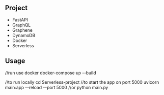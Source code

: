 ## Project
- FastAPI 
- GraphQL
- Graphene
- DynamoDB
- Docker
- Serverless

## Usage
//run use docker
docker-compose up --build

//to run locally
cd Serverless-project 
//to start the app on port 5000 
uvicorn main:app --reload --port 5000 
//or 
python main.py


